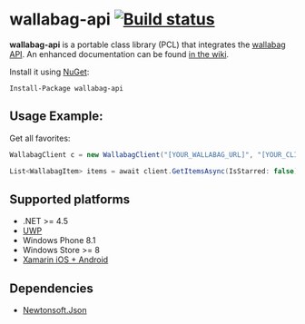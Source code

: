 # wallabag-api [![Build status](https://ci.appveyor.com/api/projects/status/pv4q9vycbbfnswo8?svg=true)](https://ci.appveyor.com/project/jlnostr/wallabag-api)

**wallabag-api** is a portable class library (PCL) that integrates the [wallabag API](http://getpocket.com/developer). An enhanced documentation can be found [in the wiki](https://github.com/jlnostr/wallabag-api/wiki).

Install it using [NuGet](https://www.nuget.org/packages/wallabag.Api):
```
Install-Package wallabag-api
```

## Usage Example:

Get all favorites:

```csharp
WallabagClient c = new WallabagClient("[YOUR_WALLABAG_URL]", "[YOUR_CLIENT_ID]", "[YOUR_CLIENT_SECRET]");

List<WallabagItem> items = await client.GetItemsAsync(IsStarred: false);
```

## Supported platforms

- .NET >= 4.5
- [UWP](https://msdn.microsoft.com/en-us/windows/uwp/get-started/universal-application-platform-guide)
- Windows Phone 8.1
- Windows Store >= 8
- [Xamarin iOS + Android](https://www.xamarin.com)

## Dependencies
- [Newtonsoft.Json](https://www.nuget.org/packages/Newtonsoft.Json/)
